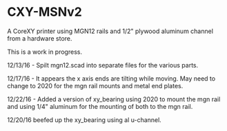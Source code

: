 # CXY-MSNv2
A CoreXY printer using MGN12 rails and 1/2" plywood aluminum channel from a hardware store.

This is a work in progress.

12/13/16 - Spilt mgn12.scad into separate files for the various parts.

12/17/16 - It appears the x axis ends are tilting while moving.  May need to change to 2020 for the mgn rail mounts and metal end plates.

12/22/16 - Added a version of xy_bearing using 2020 to mount the mgn rail and using 1/4" aluminum for the mounting of both to the mgn rail.

12/20/16 beefed up the xy_bearing using al u-channel.

